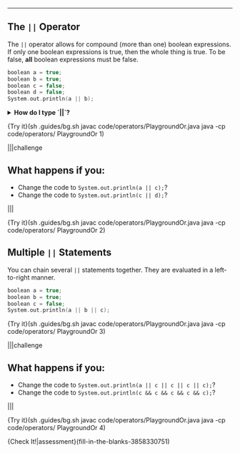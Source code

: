 ---

## The `||` Operator

The `||` operator allows for compound (more than one) boolean expressions. If only one boolean expressions is true, then the whole thing is true. To be false, **all** boolean expressions must be false.

```c++
boolean a = true;
boolean b = true;
boolean c = false;
boolean d = false;
System.out.println(a || b);
```

<details><summary><b>How do I type `||`?</b></summary> It is on the right-hand side, below the backspace/delete key and above the enter/return key. The `|` symbol is the line above the `\`. This means you must hold shift and press the `\` key to type `|`. </details>

{Try it}(sh .guides/bg.sh javac code/operators/PlaygroundOr.java java -cp code/operators/ PlaygroundOr 1)

|||challenge
## What happens if you:
* Change the code to `System.out.println(a || c);`?
* Change the code to `System.out.println(c || d);`?

|||

{Try it}(sh .guides/bg.sh javac code/operators/PlaygroundOr.java java -cp code/operators/ PlaygroundOr 2)

## Multiple `||` Statements

You can chain several `||` statements together. They are evaluated in a left-to-right manner.

```c++
boolean a = true;
boolean b = true;
boolean c = false;
System.out.println(a || b || c);
```

{Try it}(sh .guides/bg.sh javac code/operators/PlaygroundOr.java java -cp code/operators/ PlaygroundOr 3)

|||challenge
## What happens if you:
* Change the code to 
`System.out.println(a || c || c || c || c);`?
* Change the code to 
`System.out.println(c && c && c && c && c);`?

|||

{Try it}(sh .guides/bg.sh javac code/operators/PlaygroundOr.java java -cp code/operators/ PlaygroundOr 4)

{Check It!|assessment}(fill-in-the-blanks-3858330751)
